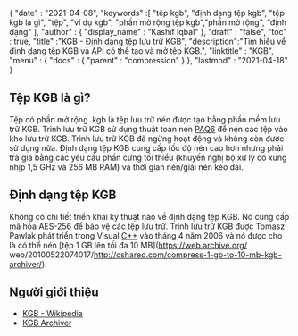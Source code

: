 {
  "date" : "2021-04-08",
  "keywords" :[ "tệp kgb", "định dạng tệp kgb", "tệp kgb là gì", "tệp", "ví dụ kgb", "phần mở rộng tệp kgb","phần mở rộng", "định dạng" ],
  "author" : {
    "display_name" : "Kashif Iqbal"
},
  "draft" : "false",
  "toc" : true,
  "title" :"KGB - Định dạng tệp lưu trữ KGB",
  "description":"Tìm hiểu về định dạng tệp KGB và API có thể tạo và mở tệp KGB.",
  "linktitle" : "KGB",
  "menu" : {
    "docs" : {
      "parent" : "compression"
}
},
  "lastmod" : "2021-04-18"
}

## Tệp KGB là gì?

Tệp có phần mở rộng .kgb là tệp lưu trữ nén được tạo bằng phần mềm lưu trữ KGB. Trình lưu trữ KGB sử dụng thuật toán nén [PAQ6](https://vi.wikipedia.org/wiki/PAQ6) để nén các tệp vào kho lưu trữ KGB. Trình lưu trữ KGB đã ngừng hoạt động và không còn được sử dụng nữa. Định dạng tệp KGB cung cấp tốc độ nén cao hơn nhưng phải trả giá bằng các yêu cầu phần cứng tối thiểu (khuyến nghị bộ xử lý có xung nhịp 1,5 GHz và 256 MB RAM) và thời gian nén/giải nén kéo dài.

## Định dạng tệp KGB

Không có chi tiết triển khai kỹ thuật nào về định dạng tệp KGB. Nó cung cấp mã hóa AES-256 để bảo vệ các tệp lưu trữ. Trình lưu trữ KGB được Tomasz Pawlak phát triển trong Visual [C++](/vi/programming/cpp/) vào tháng 4 năm 2006 và nó được cho là có thể nén [tệp 1 GB lên tối đa 10 MB](https://web.archive.org/ web/20100522074017/http://cshared.com/compress-1-gb-to-10-mb-kgb-archiver/).

## Người giới thiệu

* [KGB - Wikipedia](https://vi.wikipedia.org/wiki/KGB_Archiver)
* [KGB Archiver](https://sourceforge.net/projects/kgbarchiver/)

